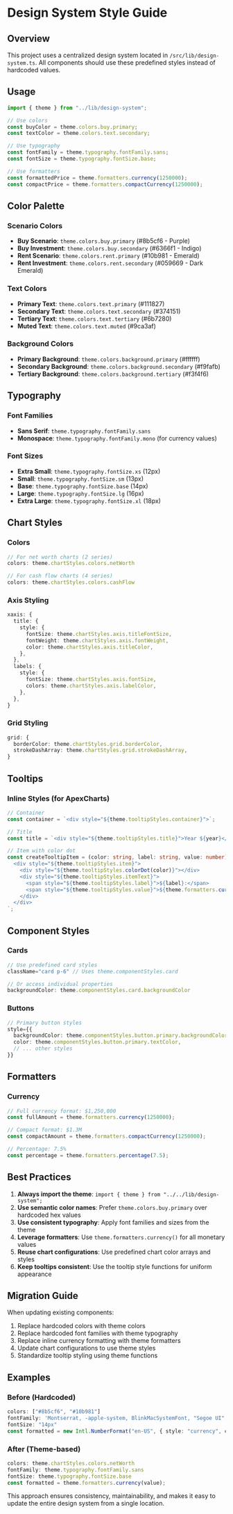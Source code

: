# Design System Style Guide

## Overview

This project uses a centralized design system located in `/src/lib/design-system.ts`. All components should use these predefined styles instead of hardcoded values.

## Usage

```typescript
import { theme } from "../lib/design-system";

// Use colors
const buyColor = theme.colors.buy.primary;
const textColor = theme.colors.text.secondary;

// Use typography
const fontFamily = theme.typography.fontFamily.sans;
const fontSize = theme.typography.fontSize.base;

// Use formatters
const formattedPrice = theme.formatters.currency(1250000);
const compactPrice = theme.formatters.compactCurrency(1250000);
```

## Color Palette

### Scenario Colors
- **Buy Scenario**: `theme.colors.buy.primary` (#8b5cf6 - Purple)
- **Buy Investment**: `theme.colors.buy.secondary` (#6366f1 - Indigo)
- **Rent Scenario**: `theme.colors.rent.primary` (#10b981 - Emerald)
- **Rent Investment**: `theme.colors.rent.secondary` (#059669 - Dark Emerald)

### Text Colors
- **Primary Text**: `theme.colors.text.primary` (#111827)
- **Secondary Text**: `theme.colors.text.secondary` (#374151)
- **Tertiary Text**: `theme.colors.text.tertiary` (#6b7280)
- **Muted Text**: `theme.colors.text.muted` (#9ca3af)

### Background Colors
- **Primary Background**: `theme.colors.background.primary` (#ffffff)
- **Secondary Background**: `theme.colors.background.secondary` (#f9fafb)
- **Tertiary Background**: `theme.colors.background.tertiary` (#f3f4f6)

## Typography

### Font Families
- **Sans Serif**: `theme.typography.fontFamily.sans`
- **Monospace**: `theme.typography.fontFamily.mono` (for currency values)

### Font Sizes
- **Extra Small**: `theme.typography.fontSize.xs` (12px)
- **Small**: `theme.typography.fontSize.sm` (13px)
- **Base**: `theme.typography.fontSize.base` (14px)
- **Large**: `theme.typography.fontSize.lg` (16px)
- **Extra Large**: `theme.typography.fontSize.xl` (18px)

## Chart Styles

### Colors
```typescript
// For net worth charts (2 series)
colors: theme.chartStyles.colors.netWorth

// For cash flow charts (4 series)
colors: theme.chartStyles.colors.cashFlow
```

### Axis Styling
```typescript
xaxis: {
  title: {
    style: {
      fontSize: theme.chartStyles.axis.titleFontSize,
      fontWeight: theme.chartStyles.axis.fontWeight,
      color: theme.chartStyles.axis.titleColor,
    },
  },
  labels: {
    style: {
      fontSize: theme.chartStyles.axis.fontSize,
      colors: theme.chartStyles.axis.labelColor,
    },
  },
}
```

### Grid Styling
```typescript
grid: {
  borderColor: theme.chartStyles.grid.borderColor,
  strokeDashArray: theme.chartStyles.grid.strokeDashArray,
}
```

## Tooltips

### Inline Styles (for ApexCharts)
```typescript
// Container
const container = `<div style="${theme.tooltipStyles.container}">`;

// Title
const title = `<div style="${theme.tooltipStyles.title}">Year ${year}</div>`;

// Item with color dot
const createTooltipItem = (color: string, label: string, value: number) => `
  <div style="${theme.tooltipStyles.item}">
    <div style="${theme.tooltipStyles.colorDot(color)}"></div>
    <div style="${theme.tooltipStyles.itemText}">
      <span style="${theme.tooltipStyles.label}">${label}:</span>
      <span style="${theme.tooltipStyles.value}">${theme.formatters.currency(value)}</span>
    </div>
  </div>
`;
```

## Component Styles

### Cards
```typescript
// Use predefined card styles
className="card p-6" // Uses theme.componentStyles.card

// Or access individual properties
backgroundColor: theme.componentStyles.card.backgroundColor
```

### Buttons
```typescript
// Primary button styles
style={{
  backgroundColor: theme.componentStyles.button.primary.backgroundColor,
  color: theme.componentStyles.button.primary.textColor,
  // ... other styles
}}
```

## Formatters

### Currency
```typescript
// Full currency format: $1,250,000
const fullAmount = theme.formatters.currency(1250000);

// Compact format: $1.3M
const compactAmount = theme.formatters.compactCurrency(1250000);

// Percentage: 7.5%
const percentage = theme.formatters.percentage(7.5);
```

## Best Practices

1. **Always import the theme**: `import { theme } from "../../lib/design-system";`
2. **Use semantic color names**: Prefer `theme.colors.buy.primary` over hardcoded hex values
3. **Use consistent typography**: Apply font families and sizes from the theme
4. **Leverage formatters**: Use `theme.formatters.currency()` for all monetary values
5. **Reuse chart configurations**: Use predefined chart color arrays and styles
6. **Keep tooltips consistent**: Use the tooltip style functions for uniform appearance

## Migration Guide

When updating existing components:

1. Replace hardcoded colors with theme colors
2. Replace hardcoded font families with theme typography
3. Replace inline currency formatting with theme formatters
4. Update chart configurations to use theme styles
5. Standardize tooltip styling using theme functions

## Examples

### Before (Hardcoded)
```typescript
colors: ["#8b5cf6", "#10b981"]
fontFamily: 'Montserrat, -apple-system, BlinkMacSystemFont, "Segoe UI", sans-serif'
fontSize: "14px"
const formatted = new Intl.NumberFormat("en-US", { style: "currency", currency: "USD" }).format(value);
```

### After (Theme-based)
```typescript
colors: theme.chartStyles.colors.netWorth
fontFamily: theme.typography.fontFamily.sans
fontSize: theme.typography.fontSize.base
const formatted = theme.formatters.currency(value);
```

This approach ensures consistency, maintainability, and makes it easy to update the entire design system from a single location.